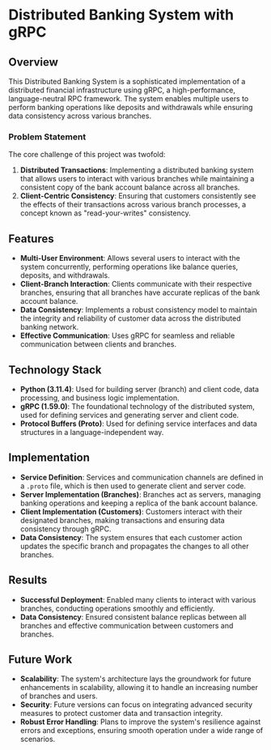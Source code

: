 # Distributed Banking System with gRPC

## Overview
This Distributed Banking System is a sophisticated implementation of a distributed financial infrastructure using gRPC, a high-performance, language-neutral RPC framework. The system enables multiple users to perform banking operations like deposits and withdrawals while ensuring data consistency across various branches.

### Problem Statement
The core challenge of this project was twofold:
1. **Distributed Transactions**: Implementing a distributed banking system that allows users to interact with various branches while maintaining a consistent copy of the bank account balance across all branches.
2. **Client-Centric Consistency**: Ensuring that customers consistently see the effects of their transactions across various branch processes, a concept known as "read-your-writes" consistency.

## Features
- **Multi-User Environment**: Allows several users to interact with the system concurrently, performing operations like balance queries, deposits, and withdrawals.
- **Client-Branch Interaction**: Clients communicate with their respective branches, ensuring that all branches have accurate replicas of the bank account balance.
- **Data Consistency**: Implements a robust consistency model to maintain the integrity and reliability of customer data across the distributed banking network.
- **Effective Communication**: Uses gRPC for seamless and reliable communication between clients and branches.

## Technology Stack
- **Python (3.11.4)**: Used for building server (branch) and client code, data processing, and business logic implementation.
- **gRPC (1.59.0)**: The foundational technology of the distributed system, used for defining services and generating server and client code.
- **Protocol Buffers (Proto)**: Used for defining service interfaces and data structures in a language-independent way.

## Implementation
- **Service Definition**: Services and communication channels are defined in a `.proto` file, which is then used to generate client and server code.
- **Server Implementation (Branches)**: Branches act as servers, managing banking operations and keeping a replica of the bank account balance.
- **Client Implementation (Customers)**: Customers interact with their designated branches, making transactions and ensuring data consistency through gRPC.
- **Data Consistency**: The system ensures that each customer action updates the specific branch and propagates the changes to all other branches.

## Results
- **Successful Deployment**: Enabled many clients to interact with various branches, conducting operations smoothly and efficiently.
- **Data Consistency**: Ensured consistent balance replicas between all branches and effective communication between customers and branches.

## Future Work
- **Scalability**: The system's architecture lays the groundwork for future enhancements in scalability, allowing it to handle an increasing number of branches and users.
- **Security**: Future versions can focus on integrating advanced security measures to protect customer data and transaction integrity.
- **Robust Error Handling**: Plans to improve the system's resilience against errors and exceptions, ensuring smooth operation under a wide range of scenarios.
